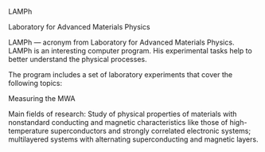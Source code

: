 LAMPh

Laboratory for Advanced Materials Physics

LAMPh — acronym from Laboratory for Advanced Materials Physics. LAMPh is an interesting computer program. His experimental tasks help to better understand the physical processes.

The program includes a set of laboratory experiments that cover the following topics:

Measuring the MWA

Main fields of research: Study of physical properties of materials with nonstandard conducting and magnetic characteristics like those of high-temperature superconductors and strongly correlated electronic systems; multilayered systems with alternating superconducting and magnetic layers. 